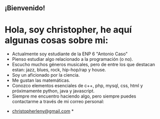 ## ¡Bienvenido!
# Hola, soy christopher, he aquí algunas cosas sobre mi:
- Actualmente soy estudiante de la ENP 6 "Antonio Caso"
- Pienso estudiar algo relacionado a la programación (o no).
- Escucho muchos géneros musicales, pero de entre los que destacan estan: jazz, blues, rock, hip-hop/rap y house.
- Soy un aficionado por la ciencia.
- Me gustan las matemáticas.
- Conozco elementos esenciales de c++, php, mysql, css, html y próximamente python, java y javascript.
- Siempre me encuentro haciendo algo, pero siempre puedes contactarme a través de mi correo personal:
* christopherleny@gmail.com *
